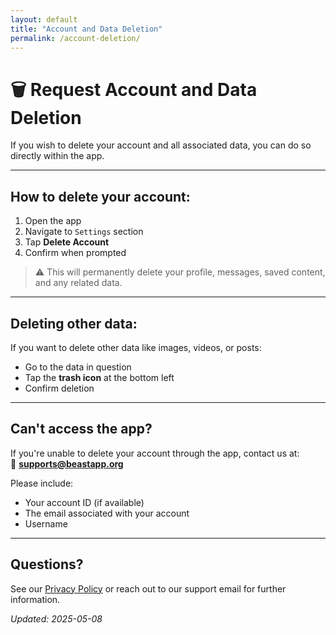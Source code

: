 ```yaml
---
layout: default
title: "Account and Data Deletion"
permalink: /account-deletion/
---
```



# 🗑️ Request Account and Data Deletion

If you wish to delete your account and all associated data, you can do so directly within the app.

---

## How to delete your account:

1. Open the app  
2. Navigate to `Settings` section  
3. Tap **Delete Account**  
4. Confirm when prompted  

> ⚠️ This will permanently delete your profile, messages, saved content, and any related data.

---

## Deleting other data:

If you want to delete other data like images, videos, or posts:

- Go to the data in question  
- Tap the **trash icon** at the bottom left  
- Confirm deletion

---

## Can't access the app?

If you're unable to delete your account through the app, contact us at:  
📧 **[supports@beastapp.org](mailto:supports@beastapp.org)**

Please include:
- Your account ID (if available)  
- The email associated with your account  
- Username

---

## Questions?

See our [Privacy Policy](https://beastapp-org.github.io/privacy-policy) or reach out to our support email for further information.

_Updated: 2025-05-08_

